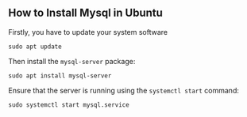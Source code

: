 ## How to Install Mysql in Ubuntu
Firstly, you have to update your system software

    sudo apt update

Then install the `mysql-server` package:

    sudo apt install mysql-server

Ensure that the server is running using the `systemctl start` command:

    sudo systemctl start mysql.service
